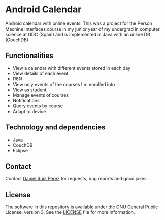 Android Calendar
============

Android calendar with online events. This was a project for the Person Machine Interfaces course in my junior year of my undergrad in computer science at UDC (Spain) and is implemented in Java with an online DB (CouchDB). 


## Functionalities

- View a calendar with different events stored in each day 
- View details of each event
- I18N
- View only events of the courses I'm enrolled into
- View as student
- Manage events of courses
- Notifications
- Query events by course
- Adapt to device


## Technology and dependencies

- Java
- CouchDB
- Eclipse



## Contact

Contact [Daniel Ruiz Perez](mailto:druiz072@fiu.edu) for requests, bug reports and good jokes.


## License


The software in this repository is available under the GNU General Public License, version 3. See the [LICENSE](https://github.com/DaniRuizPerez/CalendarWeb-Desktop-Mobile/blob/master/LICENSE) file for more information.


